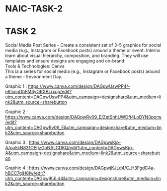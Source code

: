 # NAIC-TASK-2
# TASK 2
Social Media Post Series - Create a consistent set of 3–5 graphics for social media (e.g., Instagram or Facebook posts) around a theme or event. Interns learn about visual hierarchy, composition, and branding. They will use templates and ensure designs are engaging and on-brand.  
Tools & Technologies: Canva  
This ia a series for social media (e.g., Instagram or Facebook posts) around a theme - Environment Day.  

Graphic 1 : https://www.canva.com/design/DAGpwUswPP4/-eKlimnDhFM3yORXBzrxug/edit?utm_content=DAGpwUswPP4&utm_campaign=designshare&utm_medium=link2&utm_source=sharebutton  

Graphic 2 : https://www.canva.com/design/DAGpwRv09_E/ZetShhUWDft4LoDYN0porw/edit?utm_content=DAGpwRv09_E&utm_campaign=designshare&utm_medium=link2&utm_source=sharebutton  

Graphic 3 : https://www.canva.com/design/DAGpwsKjp-A/qa5kN831OEtjzGoNALCDKQ/edit?utm_content=DAGpwsKjp-A&utm_campaign=designshare&utm_medium=link2&utm_source=sharebutton  

Graphic 4 : https://www.canva.com/design/DAGpwjKJLd4/C_H3FgdC4a-hBCC7giH6Iw/edit?utm_content=DAGpwjKJLd4&utm_campaign=designshare&utm_medium=link2&utm_source=sharebutton  
